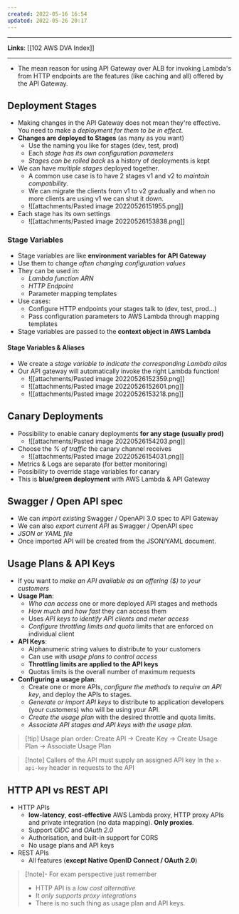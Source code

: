 ```yaml
---
created: 2022-05-16 16:54
updated: 2022-05-26 20:17
---
```

---
**Links**: [[102 AWS DVA Index]]

---
- The mean reason for using API Gateway over ALB for invoking Lambda's from HTTP endpoints are the features (like caching and all) offered by the API Gateway.

## Deployment Stages
- Making changes in the API Gateway does not mean they're effective. You need to make a *deployment for them to be in effect*.
- **Changes are deployed to Stages** (as many as you want)
	- Use the naming you like for stages (dev, test, prod)
	- Each *stage has its own configuration parameters*
	- *Stages can be rolled back* as a history of deployments is kept
- We can have *multiple stages* deployed together. 
	- A common use case is to have 2 stages v1 and v2 to *maintain compatibility*. 
	- We can migrate the clients from v1 to v2 gradually and when no more clients are using v1 we can shut it down.
	- ![[attachments/Pasted image 20220526151955.png]]
- Each stage has its own settings
	- ![[attachments/Pasted image 20220526153838.png]]

### Stage Variables
- Stage variables are like **environment variables for API Gateway**
- Use them to change *often changing configuration values*
- They can be used in:
	- *Lambda function ARN*
	- *HTTP Endpoint*
	- Parameter mapping templates
- Use cases:
	- Configure HTTP endpoints your stages talk to (dev, test, prod...)
	- Pass configuration parameters to AWS Lambda through mapping templates
- Stage variables are passed to the **context object in AWS Lambda**

#### Stage Variables & Aliases
- We create a *stage variable to indicate the corresponding Lambda alias*
- Our API gateway will automatically invoke the right Lambda function!
	- ![[attachments/Pasted image 20220526152359.png]]
	- ![[attachments/Pasted image 20220526152601.png]]
	- ![[attachments/Pasted image 20220526153218.png]]

## Canary Deployments
- Possibility to enable canary deployments **for any stage (usually prod)**
	- ![[attachments/Pasted image 20220526154203.png]]
- Choose the *% of traffic* the canary channel receives 
	- ![[attachments/Pasted image 20220526154031.png]]
- Metrics & Logs are separate (for better monitoring)
- Possibility to override stage variables for canary
- This is **blue/green deployment** with AWS Lambda & API Gateway

## Swagger / Open API spec
- We can *import existing* Swagger / OpenAPI 3.0 spec to API Gateway
- We can also *export current API* as Swagger / OpenAPI spec
- *JSON or YAML file*
- Once imported API will be created from the JSON/YAML document.

## Usage Plans & API Keys
- If you want to *make an API available as an offering ($) to your customers*
- **Usage Plan**:
	- *Who can access* one or more deployed API stages and methods
	- *How much and how fast* they can access them
	- Uses *API keys to identify API clients and meter access*
	- *Configure throttling limits and quota* limits that are enforced on individual client
- **API Keys**:
	- Alphanumeric string values to distribute to your customers
	- Can use with *usage plans to control access*
	- **Throttling limits are applied to the API keys**
	- Quotas limits is the overall number of maximum requests
- **Configuring a usage plan**: 
	- Create one or more APIs, *configure the methods to require an API key*, and deploy the APIs to stages.
	- *Generate or import API keys* to distribute to application developers (your customers) who will be using your API.
	- *Create the usage plan* with the desired throttle and quota limits.
	- *Associate API stages and API keys with the usage plan*.

> [!tip] Usage plan order: Create API -> Create Key -> Create Usage Plan -> Associate Usage Plan

> [!note] Callers of the API must supply an assigned API key In the `x-api-key` header in requests to the API

## HTTP API vs REST API
- HTTP APIs
	- **low-latency**, **cost-effective** AWS Lambda proxy, HTTP proxy APIs and private integration (no data mapping). **Only proxies**.
	- Support *OIDC* and *OAuth 2.0*
	- Authorisation, and built-in support for CORS 
	- No usage plans and API keys
- REST APIs
	- All features (**except Native OpenID Connect / OAuth 2.0**)

> [!note]- For exam perspective just remember 
> - HTTP API is a *low cost alternative* 
> - It *only supports proxy integrations* 
> - There is no such thing as usage plan and API keys.


